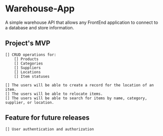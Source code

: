 # Warehouse-App
A simple warehouse API that allows any FrontEnd application to connect to a database and store information.

## Project's MVP
	[] CRUD operations for:
		[] Products
		[] Categories
		[] Suppliers
		[] Locations
		[] Item statuses

	[] The users will be able to create a record for the location of an item.
	[] The users will be able to relocate items.
	[] The users will be able to search for items by name, category, supplier, or location.

## Feature for future releases
	[] User authentication and authorization


